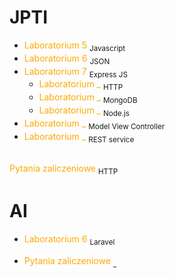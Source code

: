 # JPTI

- <a href="/javascript.html" style="color: #FFAA00; text-decoration: none;">Laboratorium 5</a> <sub>Javascript</sub>
- <a href="/json.html" style="color: #FFAA00;text-decoration: none;">Laboratorium 6</a> <sub>JSON</sub>
- <a href="/express.html" style="color: #FFAA00;text-decoration: none;">Laboratorium 7</a> <sub>Express JS</sub>
    - <a href="/http.html" style="color: #FFAA00;text-decoration: none;">Laboratorium _</a> <sub>HTTP</sub>
    - <a href="/mongoDB.html" style="color: #FFAA00;text-decoration: none;">Laboratorium _</a> <sub>MongoDB</sub>
    - <a href="/node.html" style="color: #FFAA00;text-decoration: none;">Laboratorium _</a> <sub>Node.js</sub>
- <a href="/nodeMVC.html" style="color: #FFAA00;text-decoration: none;">Laboratorium _</a> <sub>Model View Controller</sub>
- <a href="/nodeREST.html" style="color: #FFAA00;text-decoration: none;">Laboratorium _</a> <sub>REST service</sub>
<br>
<a href="/pytania.html" style="color: #FFAA00;text-decoration: none;">Pytania zaliczeniowe</a> <sub>HTTP</sub>

# AI
- <a href="/laravel/laravel.html" style="color: #FFAA00;text-decoration: none;">Laboratorium 6</a> <sub>Laravel</sub>

- <a href="/laravel/pytania.html" style="color: #FFAA00;text-decoration: none;">Pytania zaliczeniowe</a> <sub>_</sub>






